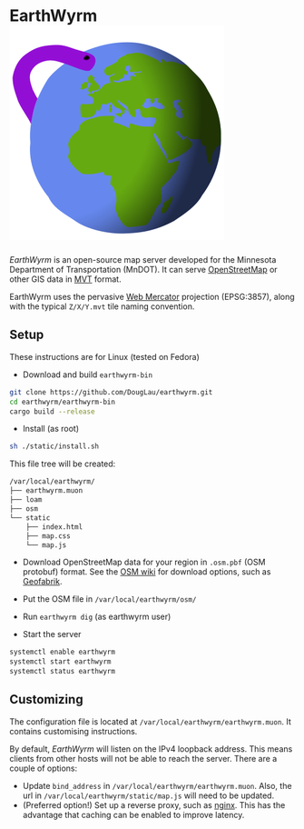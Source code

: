 # EarthWyrm ![Logo](../earthwyrm.svg)

*EarthWyrm* is an open-source map server developed for the Minnesota Department
of Transportation (MnDOT).  It can serve [OpenStreetMap] or other GIS data in
[MVT] format.

EarthWyrm uses the pervasive [Web Mercator] projection (EPSG:3857), along with
the typical `Z/X/Y.mvt` tile naming convention.

## Setup

These instructions are for Linux (tested on Fedora)

* Download and build `earthwyrm-bin`

```bash
git clone https://github.com/DougLau/earthwyrm.git
cd earthwyrm/earthwyrm-bin
cargo build --release
```

* Install (as root)

```bash
sh ./static/install.sh
```

This file tree will be created:
```
/var/local/earthwyrm/
├── earthwyrm.muon
├── loam
├── osm
└── static
    ├── index.html
    ├── map.css
    └── map.js
```

* Download OpenStreetMap data for your region in `.osm.pbf` (OSM protobuf)
  format.  See the [OSM wiki] for download options, such as [Geofabrik].

* Put the OSM file in `/var/local/earthwyrm/osm/`

* Run `earthwyrm dig` (as earthwyrm user)

* Start the server
```bash
systemctl enable earthwyrm
systemctl start earthwyrm
systemctl status earthwyrm
```

## Customizing

The configuration file is located at `/var/local/earthwyrm/earthwyrm.muon`.  It
contains customising instructions.

By default, *EarthWyrm* will listen on the IPv4 loopback address.  This means
clients from other hosts will not be able to reach the server.  There are a
couple of options:

* Update `bind_address` in `/var/local/earthwyrm/earthwyrm.muon`.  Also, the url
  in `/var/local/earthwyrm/static/map.js` will need to be updated.
* (Preferred option!)  Set up a reverse proxy, such as [nginx].  This has the
  advantage that caching can be enabled to improve latency.


[Geofabrik]: http://download.geofabrik.de/
[MVT]: https://github.com/mapbox/vector-tile-spec
[nginx]: https://nginx.org/en/
[OpenStreetMap]: https://www.openstreetmap.org/about
[OSM wiki]: https://wiki.openstreetmap.org/wiki/Downloading_data
[Web Mercator]: https://en.wikipedia.org/wiki/Web_Mercator_projection
